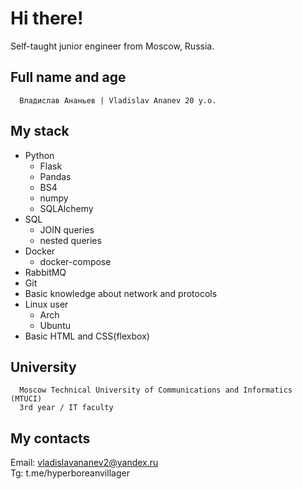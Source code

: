 # Hi there!
Self-taught junior engineer from Moscow, Russia.

## Full name and age

```
  Владислав Ананьев | Vladislav Ananev 20 y.o.
```
## My stack
- Python
  - Flask
  - Pandas
  - BS4
  - numpy
  - SQLAlchemy
- SQL
    - JOIN queries
    - nested queries
- Docker
  - docker-compose
- RabbitMQ
- Git
- Basic knowledge about network and protocols
- Linux user
  - Arch
  - Ubuntu
- Basic HTML and CSS(flexbox)

## University
```
  Moscow Technical University of Communications and Informatics (MTUCI)
  3rd year / IT faculty
```
## My contacts

Email: vladislavananev2@yandex.ru  
Tg: t.me/hyperboreanvillager
